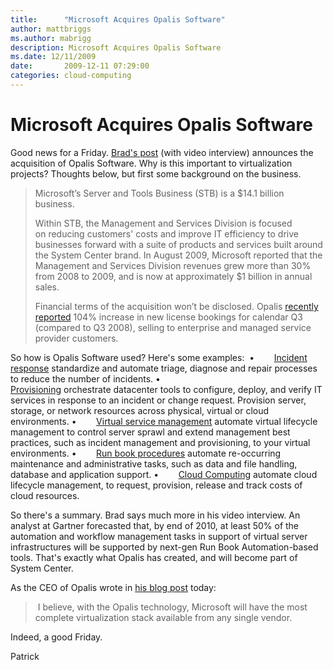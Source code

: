 ```yaml
---
title:      "Microsoft Acquires Opalis Software"
author: mattbriggs
ms.author: mabrigg
description: Microsoft Acquires Opalis Software
ms.date: 12/11/2009
date:       2009-12-11 07:29:00
categories: cloud-computing
---
```

# Microsoft Acquires Opalis Software

Good news for a Friday. [Brad's post](https://blogs.technet.com/systemcenter/archive/2009/12/11/microsoft-acquires-opalis-software.aspx "Brad's blog post") (with video interview) announces the acquisition of Opalis Software. Why is this important to virtualization projects? Thoughts below, but first some background on the business. 

> Microsoft’s Server and Tools Business (STB) is a $14.1 billion business.  
> 
> Within STB, the Management and Services Division is focused on reducing customers' costs and improve IT efficiency to drive businesses forward with a suite of products and services built around the System Center brand. In August 2009, Microsoft reported that the Management and Services Division revenues grew more than 30% from 2008 to 2009, and is now at approximately $1 billion in annual sales.
> 
> Financial terms of the acquisition won’t be disclosed. Opalis [recently reported](http://www.opalis.com/upload/pressreleases/OpalisQ309RecapPR.pdf) 104% increase in new license bookings for calendar Q3 (compared to Q3 2008), selling to enterprise and managed service provider customers. 

So how is Opalis Software used? Here's some examples:  •        [Incident response](http://opalis.com/Solutions_Incident_Response.asp) standardize and automate triage, diagnose and repair processes to reduce the number of incidents. •        [Provisioning](http://opalis.com/Solutions_Provisioning.asp) orchestrate datacenter tools to configure, deploy, and verify IT services in response to an incident or change request. Provision server, storage, or network resources across physical, virtual or cloud environments.  •        [Virtual service management](http://opalis.com/Solutions_Virtualization.asp) automate virtual lifecycle management to control server sprawl and extend management best practices, such as incident management and provisioning, to your virtual environments.  •        [Run book procedures](http://opalis.com/Solutions_Run_Book_Automation.asp) automate re-occurring maintenance and administrative tasks, such as data and file handling, database and application support. •        [Cloud Computing](http://opalis.com/Solutions_Cloud_Computing.asp) automate cloud lifecycle management, to request, provision, release and track costs of cloud resources.

So there's a summary. Brad says much more in his video interview. An analyst at Gartner forecasted that, by end of 2010, at least 50% of the automation and workflow management tasks in support of virtual server infrastructures will be supported by next-gen Run Book Automation-based tools. That's exactly what Opalis has created, and will become part of System Center.

As the CEO of Opalis wrote in [his blog post](http://tdelaughter.blogspot.com/2009/12/opalis-joins-microsoft-system-center.html "Opalis blog") today:

>  I believe, with the Opalis technology, Microsoft will have the most complete virtualization stack available from any single vendor.

Indeed, a good Friday.

Patrick

